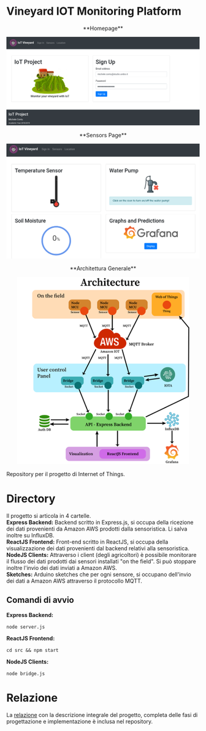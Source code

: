 # Vineyard IOT Monitoring Platform

<p align="center">**Homepage**</p>
<p align="center">
<img src="https://github.com/flamel13/VineyardIOT/blob/master/screenshots/homepage.png" width="650">
</p>

<p align="center">**Sensors Page**</p>
<p align="center">
<img src="https://github.com/flamel13/VineyardIOT/blob/master/screenshots/sensorspage.png" width="650">
</p>

<p align="center">**Architettura Generale**</p>
<p align="center">
<img src="https://github.com/flamel13/VineyardIOT/blob/master/screenshots/architecture.png" width="450">
</p>

Repository per il progetto di Internet of Things.

# Directory

Il progetto si articola in 4 cartelle.\
**Express Backend:** Backend scritto in Express.js, si occupa della ricezione dei dati provenienti da Amazon AWS prodotti dalla sensoristica. Li salva inoltre su InfluxDB. \
**ReactJS Frontend:** Front-end scritto in ReactJS, si occupa della visualizzazione dei dati provenienti dal backend relativi alla sensoristica.\
**NodeJS Clients:** Attraverso i client (degli agricoltori) è possibile monitorare il flusso dei dati prodotti dai sensori installati "on the field". Si può stoppare inoltre l'invio dei dati inviati a Amazon AWS.\
**Sketches:** Arduino sketches che per ogni sensore, si occupano dell'invio dei dati a Amazon AWS attraverso il protocollo MQTT.

## Comandi di avvio

**Express Backend:**
```
node server.js
```
**ReactJS Frontend:**
```
cd src && npm start
```
**NodeJS Clients:**
```
node bridge.js
```

# Relazione

La [relazione](https://github.com/flamel13/VineyardIOT/blob/master/Relazione_Finale_IOT.pdf) con la descrizione integrale del progetto, completa delle fasi di progettazione e implementazione è inclusa nel repository.
